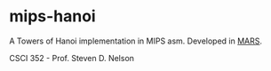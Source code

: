 # mips-hanoi
A Towers of Hanoi implementation in MIPS asm. Developed in [MARS](https://courses.missouristate.edu/KenVollmar/MARS/download.htm).

CSCI 352 - Prof. Steven D. Nelson 
